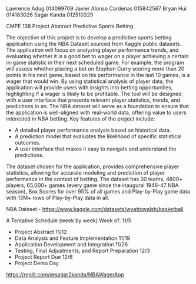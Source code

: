 Lawrence Adug 014099709
Javier Alonso Cardenas 015842567
Bryan Hui 014183026
Sagar Kanda 012510329

CMPE 138 Project Abstract
Predictive Sports Betting

The objective of this project is to develop a predictive sports betting application using the
NBA Dataset sourced from Kaggle public datasets. The application will focus on analyzing
player performance trends, and evaluating whether it is a good bet to wager on a player
achieving a certain in-game statistic in their next scheduled game. For example, the program
will assess whether placing a bet on Stephen Curry scoring more than 20 points in his next
game, based on his performance in the last 10 games, is a wager that would win. By using
statistical analysis of player data, the application will provide users with insights into betting
opportunities, highlighting if a wager is likely to be profitable. The tool will be designed with a
user interface that presents relevant player statistics, trends, and predictions in an. The NBA
dataset will serve as a foundation to ensure that the application is well-aligned with real-world
data, offering value to users interested in NBA betting.
Key features of the project include:

- A detailed player performance analysis based on historical data.
- A prediction model that evaluates the likelihood of specific statistical outcomes.
- A user interface that makes it easy to navigate and understand the predictions.

The dataset chosen for the application, provides comprehensive player statistics, allowing for
accurate modeling and prediction of player performance in the context of betting. The dataset
has 30 teams, 4800+ players, 65,000+ games (every game since the inaugural 1946-47 NBA
season), Box Scores for over 95% of all games and Play-by-Play game data with 13M+ rows of
Play-by-Play data in all.

NBA Dataset - https://www.kaggle.com/datasets/wyattowalsh/basketball

A Tentative Schedule (week by week)
Week of:
11/5
- Project Abstract
11/12
- Data Analysis and Feature Implementation
11/19
- Application Development and Integration
11/26
- Testing, Final Adjustments, and Report Preparation
12/3
- Project Report Due
12/6
- Project Demo Day

https://replit.com/@sagar2kanda/NBAWagerApp
